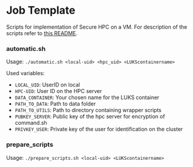 # Job Template

Scripts for implementation of Secure HPC on a VM. For description of the scripts refer to [this README](https://gitlab-ce.gwdg.de/sharanya.achut1/secure-hpc/-/blob/master/client/README.md).

### automatic.sh

Usage: `./automatic.sh <local-uid> <hpc_uid> <LUKScontainername>` 

Used variables: 
- `LOCAL_UID`: UserID on local
- `HPC-UID`: User ID on the HPC server
- `DATA_CONTAINER`: Your chosen name for the LUKS container
- `PATH_TO_DATA`: Path to data folder
- `PATH_TO_UTILS`: Path to directory containing wrapper scripts
- `PUBKEY_SERVER`: Public key of the hpc server for encryption of command.sh
- `PRIVKEY_USER`: Private key of the user for identification on the cluster

### prepare_scripts

Usage: `./prepare_scripts.sh <local-uid> <LUKScontainername>`
